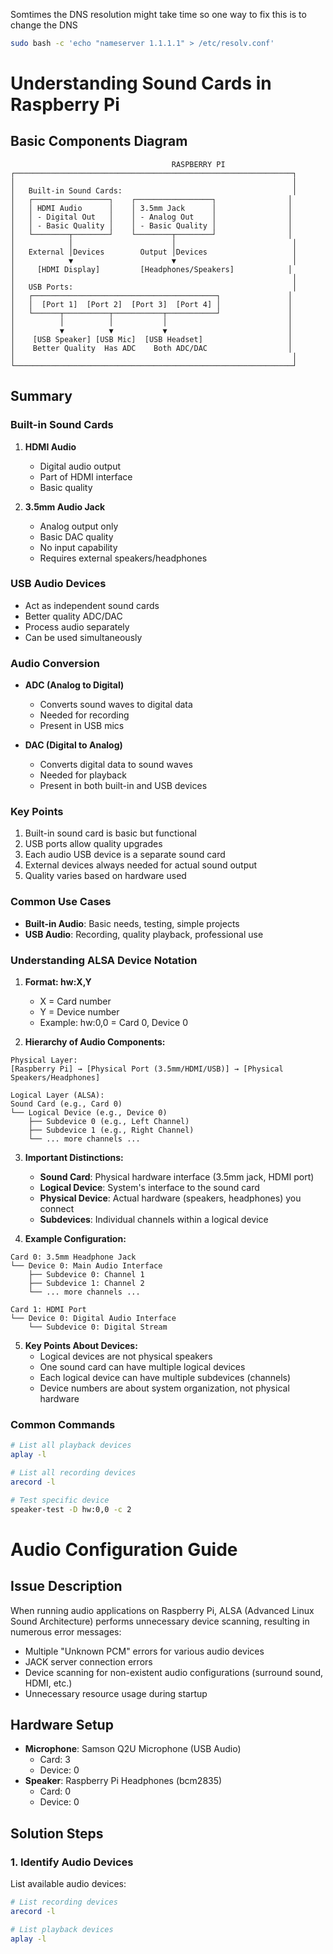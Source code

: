 


Somtimes the DNS resolution might take time so one way to fix this is to change the DNS 
```sh
sudo bash -c 'echo "nameserver 1.1.1.1" > /etc/resolv.conf'
```

# Understanding Sound Cards in Raspberry Pi

## Basic Components Diagram
````
                                    RASPBERRY PI
┌──────────────────────────────────────────────────────────────┐
│                                                              │
│   Built-in Sound Cards:                                      │
│   ┌─────────────────┐    ┌─────────────────┐                │
│   │ HDMI Audio      │    │ 3.5mm Jack      │                │
│   │ - Digital Out   │    │ - Analog Out    │                │
│   │ - Basic Quality │    │ - Basic Quality │                │
│   └────────┬────────┘    └────────┬────────┘                │
│            │                      │                          │
│   External │Devices        Output │Devices                   │
│            ▼                      ▼                          │
│     [HDMI Display]         [Headphones/Speakers]            │
│                                                              │
│   USB Ports:                                                 │
│   ┌─────────────────────────────────────────┐               │
│   │  [Port 1]  [Port 2]  [Port 3]  [Port 4] │               │
│   └──────┬──────────┬───────────┬───────────┘               │
│          │          │           │                           │
│          ▼          ▼           ▼                           │
│    [USB Speaker] [USB Mic]  [USB Headset]                   │
│    Better Quality  Has ADC    Both ADC/DAC                  │
│                                                              │
└──────────────────────────────────────────────────────────────┘
````

## Summary

### Built-in Sound Cards
1. **HDMI Audio**
   - Digital audio output
   - Part of HDMI interface
   - Basic quality

2. **3.5mm Audio Jack**
   - Analog output only
   - Basic DAC quality
   - No input capability
   - Requires external speakers/headphones

### USB Audio Devices
- Act as independent sound cards
- Better quality ADC/DAC
- Process audio separately
- Can be used simultaneously

### Audio Conversion
- **ADC (Analog to Digital)**
  - Converts sound waves to digital data
  - Needed for recording
  - Present in USB mics

- **DAC (Digital to Analog)**
  - Converts digital data to sound waves
  - Needed for playback
  - Present in both built-in and USB devices

### Key Points
1. Built-in sound card is basic but functional
2. USB ports allow quality upgrades
3. Each audio USB device is a separate sound card
4. External devices always needed for actual sound output
5. Quality varies based on hardware used

### Common Use Cases
- **Built-in Audio**: Basic needs, testing, simple projects
- **USB Audio**: Recording, quality playback, professional use


### Understanding ALSA Device Notation
1. **Format: hw:X,Y**
   - X = Card number
   - Y = Device number
   - Example: hw:0,0 = Card 0, Device 0

2. **Hierarchy of Audio Components:**

````
Physical Layer:
[Raspberry Pi] → [Physical Port (3.5mm/HDMI/USB)] → [Physical Speakers/Headphones]

Logical Layer (ALSA):
Sound Card (e.g., Card 0)
└── Logical Device (e.g., Device 0)
    ├── Subdevice 0 (e.g., Left Channel)
    ├── Subdevice 1 (e.g., Right Channel)
    └── ... more channels ...
````

3. **Important Distinctions:**
   - **Sound Card**: Physical hardware interface (3.5mm jack, HDMI port)
   - **Logical Device**: System's interface to the sound card
   - **Physical Device**: Actual hardware (speakers, headphones) you connect
   - **Subdevices**: Individual channels within a logical device

4. **Example Configuration:**


````
Card 0: 3.5mm Headphone Jack
└── Device 0: Main Audio Interface
    ├── Subdevice 0: Channel 1
    ├── Subdevice 1: Channel 2
    └── ... more channels ...

Card 1: HDMI Port
└── Device 0: Digital Audio Interface
    └── Subdevice 0: Digital Stream
````

5. **Key Points About Devices:**
   - Logical devices are not physical speakers
   - One sound card can have multiple logical devices
   - Each logical device can have multiple subdevices (channels)
   - Device numbers are about system organization, not physical hardware

### Common Commands
````bash
# List all playback devices
aplay -l

# List all recording devices
arecord -l

# Test specific device
speaker-test -D hw:0,0 -c 2
````

# Audio Configuration Guide

## Issue Description
When running audio applications on Raspberry Pi, ALSA (Advanced Linux Sound Architecture) performs unnecessary device scanning, resulting in numerous error messages:
- Multiple "Unknown PCM" errors for various audio devices
- JACK server connection errors
- Device scanning for non-existent audio configurations (surround sound, HDMI, etc.)
- Unnecessary resource usage during startup

## Hardware Setup
- **Microphone**: Samson Q2U Microphone (USB Audio)
  - Card: 3
  - Device: 0
- **Speaker**: Raspberry Pi Headphones (bcm2835)
  - Card: 0
  - Device: 0

## Solution Steps

### 1. Identify Audio Devices
List available audio devices:
```bash
# List recording devices
arecord -l

# List playback devices
aplay -l
```
